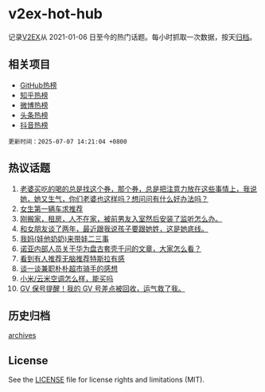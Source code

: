 # v2ex-hot-hub

 记录[V2EX](https://www.v2ex.com/)从 2021-01-06 日至今的热门话题。每小时抓取一次数据，按天[归档](archives)。
 
 ## 相关项目

- [GitHub热榜](https://github.com/lonnyzhang423/github-hot-hub)
- [知乎热榜](https://github.com/lonnyzhang423/zhihu-hot-hub)
- [微博热榜](https://github.com/lonnyzhang423/weibo-hot-hub)
- [头条热榜](https://github.com/lonnyzhang423/toutiao-hot-hub)
- [抖音热榜](https://github.com/lonnyzhang423/douyin-hot-hub)


 `更新时间：2025-07-07 14:21:04 +0800`

## 热议话题

1. [老婆买吃的喝的总是找这个券，那个券，总是把注意力放在这些事情上，我说她，她又生气，你们老婆也这样吗？想问问有什么好办法吗？](https://www.v2ex.com/t/1143350)
1. [女生第一辆车求推荐](https://www.v2ex.com/t/1143380)
1. [刚搬家，租房，人不在家，被前男友入室然后安装了监听怎么办。](https://www.v2ex.com/t/1143405)
1. [和女朋友谈了两年，最近跟我说孩子要跟她姓，这是她底线。](https://www.v2ex.com/t/1143411)
1. [我妈(娃他奶奶)来带娃二三事](https://www.v2ex.com/t/1143432)
1. [诺亚内部人员关于华为盘古套壳千问的文章，大家怎么看？](https://www.v2ex.com/t/1143368)
1. [看到有人推荐无脑推荐特斯拉有感](https://www.v2ex.com/t/1143456)
1. [谈一谈兼职朴朴超市骑手的感想](https://www.v2ex.com/t/1143377)
1. [小米/云米空调怎么样，能买吗](https://www.v2ex.com/t/1143395)
1. [GV 保号提醒！我的 GV 号差点被回收，运气救了我。](https://www.v2ex.com/t/1143386)

## 历史归档

[archives](archives)

## License

See the [LICENSE](LICENSE) file for license rights and limitations (MIT).
